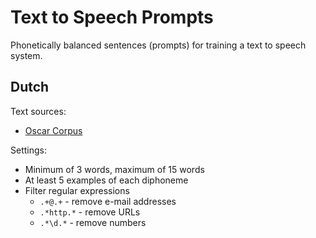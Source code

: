 # Text to Speech Prompts

Phonetically balanced sentences (prompts) for training a text to speech system.

## Dutch

Text sources:

* [Oscar Corpus](https://oscar-corpus.com/)

Settings:

* Minimum of 3 words, maximum of 15 words
* At least 5 examples of each diphoneme
* Filter regular expressions
    * `.+@.+` - remove e-mail addresses
    * `.*http.*` - remove URLs
    * `.*\d.*` - remove numbers
